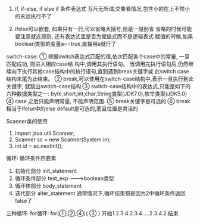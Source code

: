 1. if, if-else, if else if
   条件表达式 互斥无所谓,交集看情况,包含小的在上不然小的永远执行不了

2. ifelse可以嵌套, 如果只有一行,可以省略大括号,但是一般别省
   省略的时候可能要注意就近原则,
   还有表达式里是否为赋值式而不是逻辑表式
   赋值的时候,如果boolean类型的变量a==true,直接用a就行了

switch-case:
①   根据switch表达式匹配的值,依次匹配各个case中的常量, 一旦匹配成功, 则进入相应case结
    构中,调用其执行语句。
    当调用完执行语句后,仍然继续向下执行其他case结构中的执行语句,直到遇到break关键字或
    此switch case结构末尾为止结束。
②   break,可以使用在switch-case结构中,表示一旦执行到此关键字, 就跳出switch-case结构
③   switch-case结构中的表达式,只能是如下的六种数据类型之一:
    byte,short,int,char,String类型(JDK7.0),枚举类型(JDK5.0)
④   case 之后只能声明常量, 不能声明范围.
⑤   break关键字是可选的
⑥   break相当于ifelse中的else
    default是可选的,而且位置是灵活的


Scanner类的使用
1. import java.util.Scanner;
2. Scanner sc = new Scanner(System.in);
3. int id = sc.nextInt();


循环:
循环条件四要素
1. 初始化部分 init_statement
2. 循环条件部分 test_exp  --->boolean类型
3. 循环体部分 body_statement 
4. 迭代部分 alter_statement 
通常情况下,循环结束都是因为2中循环条件返回false了

三种循环:
for循环:
for(①,②,④){
    ③
}
开始1.2.3.4.2.3.4.....2.3.4.2.结束


